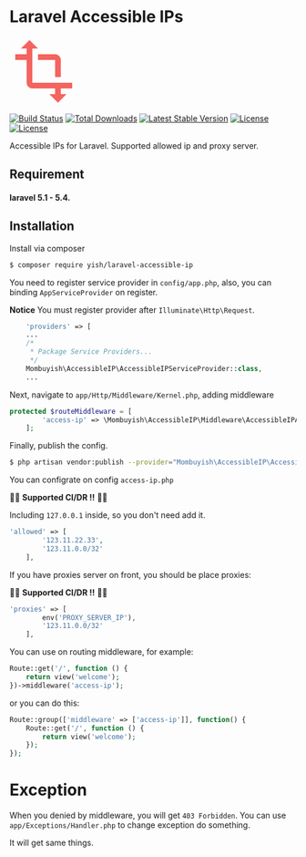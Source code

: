 # Laravel Accessible IPs

<svg xmlns="http://www.w3.org/2000/svg" width="120" height="120" viewBox="0 0 24 24"><path d="M0 0h24v24H0z" fill="none"/><path fill="#f4645f" d="M22 18v-2H8V4h2L7 1 4 4h2v2H2v2h4v8c0 1.1.9 2 2 2h8v2h-2l3 3 3-3h-2v-2h4zM10 8h6v6h2V8c0-1.1-.9-2-2-2h-6v2z"/></svg>

<p>
<a href="https://travis-ci.org/Mombuyish/Laravel-accessible-IPs"><img src="https://travis-ci.org/Mombuyish/Laravel-accessible-IPs.svg" alt="Build Status"></a>
<a href="https://packagist.org/packages/yish/laravel-accessible-ip"><img src="https://poser.pugx.org/yish/laravel-accessible-ip/d/total.svg" alt="Total Downloads"></a>
<a href="https://packagist.org/packages/yish/laravel-accessible-ip"><img src="https://poser.pugx.org/yish/laravel-accessible-ip/v/stable.svg" alt="Latest Stable Version"></a>
<a href="https://packagist.org/packages/yish/laravel-accessible-ip"><img src="https://poser.pugx.org/yish/laravel-accessible-ip/license.svg" alt="License"></a>
<a href="https://packagist.org/packages/yish/laravel-accessible-ip"><img src="https://poser.pugx.org/yish/laravel-accessible-ip/v/unstable.svg" alt="License"></a>
</p>

Accessible IPs for Laravel. Supported allowed ip and proxy server.

## Requirement
#### laravel 5.1 - 5.4.

## Installation

Install via composer
``` bash
$ composer require yish/laravel-accessible-ip
```

You need to register service provider in `config/app.php`, also, you can binding `AppServiceProvider` on register.

**Notice**
You must register provider after `Illuminate\Http\Request`.

``` php
    'providers' => [
    ...
    /*
     * Package Service Providers...
     */
    Mombuyish\AccessibleIP\AccessibleIPServiceProvider::class,
    ...
```

Next, navigate to `app/Http/Middleware/Kernel.php`, adding middleware

``` php
protected $routeMiddleware = [
        'access-ip' => \Mombuyish\AccessibleIP\Middleware\AccessibleIPAddress::class,
    ];
```

Finally, publish the config.

``` bash
$ php artisan vendor:publish --provider="Mombuyish\AccessibleIP\AccessibleIPServiceProvider"
```

You can configrate on config `access-ip.php`

🎉🎉 **Supported CI/DR !!** 🎉🎉

Including `127.0.0.1` inside, so you don't need add it.
```php
'allowed' => [
        '123.11.22.33',
        '123.11.0.0/32'
    ],
```

If you have proxies server on front, you should be place proxies:

🎉🎉 **Supported CI/DR !!** 🎉🎉

``` php
'proxies' => [
        env('PROXY_SERVER_IP'),
        '123.11.0.0/32'
    ],
```

You can use on routing middleware, for example:

``` php
Route::get('/', function () {
    return view('welcome');
})->middleware('access-ip');
```

or you can do this:

``` php
Route::group(['middleware' => ['access-ip']], function() {
    Route::get('/', function () {
        return view('welcome');
    });
});
```

# Exception
When you denied by middleware, you will get `403 Forbidden`.
You can use `app/Exceptions/Handler.php` to change exception do something.

It will get same things.
